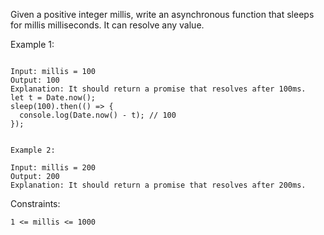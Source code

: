 Given a positive integer millis, write an asynchronous function that sleeps for millis milliseconds. It can resolve any value.

 

Example 1:

```console

Input: millis = 100
Output: 100
Explanation: It should return a promise that resolves after 100ms.
let t = Date.now();
sleep(100).then(() => {
  console.log(Date.now() - t); // 100
});

```

```console

Example 2:

Input: millis = 200
Output: 200
Explanation: It should return a promise that resolves after 200ms. 
```
Constraints:

```
1 <= millis <= 1000
```
